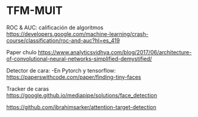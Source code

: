 # TFM-MUIT

ROC & AUC: calificación de algoritmos
https://developers.google.com/machine-learning/crash-course/classification/roc-and-auc?hl=es_419

Paper chulo
https://www.analyticsvidhya.com/blog/2017/06/architecture-of-convolutional-neural-networks-simplified-demystified/

Detector de cara:
-En Pytorch y tensorflow: https://paperswithcode.com/paper/finding-tiny-faces

Tracker de caras
https://google.github.io/mediapipe/solutions/face_detection

https://github.com/ibrahimsarker/attention-target-detection

